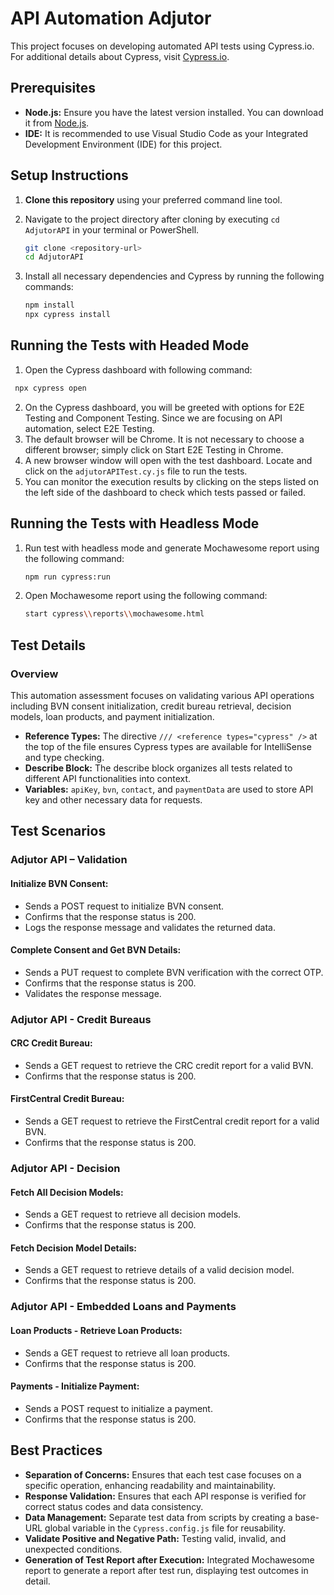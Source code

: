 # API Automation Adjutor

This project focuses on developing automated API tests using Cypress.io. For additional details about Cypress, visit [Cypress.io](https://www.cypress.io).

## Prerequisites

- **Node.js:** Ensure you have the latest version installed. You can download it from [Node.js](https://nodejs.org/).
- **IDE:** It is recommended to use Visual Studio Code as your Integrated Development Environment (IDE) for this project.

## Setup Instructions

1. **Clone this repository** using your preferred command line tool.
2. Navigate to the project directory after cloning by executing `cd AdjutorAPI` in your terminal or PowerShell.

   ```bash
   git clone <repository-url>
   cd AdjutorAPI
   ```

3. Install all necessary dependencies and Cypress by running the following commands:

   ```bash
   npm install
   npx cypress install
   ```
## Running the Tests with Headed Mode
1. Open the Cypress dashboard with following command:
  ```bash
   npx cypress open
  ```
2. On the Cypress dashboard, you will be greeted with options for E2E Testing and Component Testing. Since we are focusing on API automation, select E2E Testing.
3. The default browser will be Chrome. It is not necessary to choose a different browser; simply click on Start E2E Testing in Chrome.
4. A new browser window will open with the test dashboard. Locate and click on the `adjutorAPITest.cy.js` file to run the tests.
5. You can monitor the execution results by clicking on the steps listed on the left side of the dashboard to check which tests passed or failed.

## Running the Tests with Headless Mode
1. Run test with headless mode and generate Mochawesome report using the following command:

   ```bash
   npm run cypress:run
   ```
2. Open Mochawesome report using the following command:

   ```bash
   start cypress\\reports\\mochawesome.html
   ```
## Test Details
### Overview
This automation assessment focuses on validating various API operations including BVN consent initialization, credit bureau retrieval, decision models, loan products, and payment initialization.
- **Reference Types:** The directive `/// <reference types="cypress" />` at the top of the file ensures Cypress types are available for IntelliSense and type checking.
- **Describe Block:** The describe block organizes all tests related to different API functionalities into context.
- **Variables:** `apiKey`, `bvn`, `contact`, and `paymentData` are used to store API key and other necessary data for requests.

## Test Scenarios

### Adjutor API – Validation

#### Initialize BVN Consent:
- Sends a POST request to initialize BVN consent.
- Confirms that the response status is 200.
- Logs the response message and validates the returned data.

#### Complete Consent and Get BVN Details:
- Sends a PUT request to complete BVN verification with the correct OTP.
- Confirms that the response status is 200.
- Validates the response message.

### Adjutor API - Credit Bureaus

#### CRC Credit Bureau:
- Sends a GET request to retrieve the CRC credit report for a valid BVN.
- Confirms that the response status is 200.

#### FirstCentral Credit Bureau:
- Sends a GET request to retrieve the FirstCentral credit report for a valid BVN.
- Confirms that the response status is 200.

### Adjutor API - Decision

#### Fetch All Decision Models:
- Sends a GET request to retrieve all decision models.
- Confirms that the response status is 200.

#### Fetch Decision Model Details:
- Sends a GET request to retrieve details of a valid decision model.
- Confirms that the response status is 200.

### Adjutor API - Embedded Loans and Payments

#### Loan Products - Retrieve Loan Products:
- Sends a GET request to retrieve all loan products.
- Confirms that the response status is 200.

#### Payments - Initialize Payment:
- Sends a POST request to initialize a payment.
- Confirms that the response status is 200.

## Best Practices
- **Separation of Concerns:** Ensures that each test case focuses on a specific operation, enhancing readability and maintainability.
- **Response Validation:** Ensures that each API response is verified for correct status codes and data consistency.
- **Data Management:** Separate test data from scripts by creating a base-URL global variable in the `Cypress.config.js` file for reusability.
- **Validate Positive and Negative Path:** Testing valid, invalid, and unexpected conditions.
- **Generation of Test Report after Execution:** Integrated Mochawesome report to generate a report after test run, displaying test outcomes in detail.

